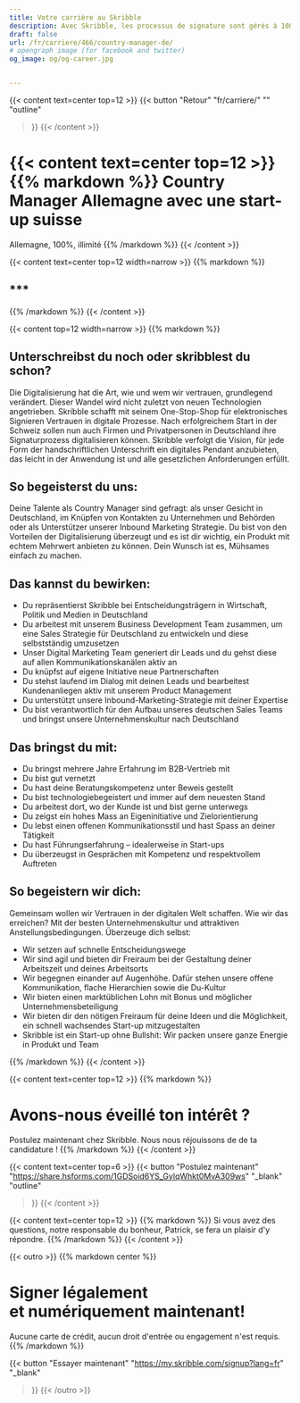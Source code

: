 ```yaml
---
title: Votre carrière au Skribble
description: Avec Skribble, les processus de signature sont gérés à 100% numériquement, sur la base de la signature électronique qualifiée "SEQ" – la signature électronique qui équivaut à une signature manuscrite, selon la loi suisse et européenne.
draft: false
url: /fr/carriere/466/country-manager-de/
# opengraph image (for facebook and twitter)
og_image: og/og-career.jpg


---
```


{{< content text=center top=12 >}}
{{< button
  "Retour"
  "fr/carriere/"
  ""
  "outline"
>}}
{{< /content >}}

{{< content text=center top=12 >}}
{{% markdown %}}
Country Manager Allemagne 
avec une start-up suisse
===============
Allemagne, 100%, illimité
{{% /markdown %}}
{{< /content >}}

{{< content text=center top=12 width=narrow >}}
{{% markdown %}}
## ***
{{% /markdown %}}
{{< /content >}}

{{< content top=12 width=narrow >}}
{{% markdown %}}
## Unterschreibst du noch oder skribblest du schon?
Die Digitalisierung hat die Art, wie und wem wir vertrauen, grundlegend verändert. Dieser Wandel wird nicht zuletzt von neuen Technologien angetrieben. Skribble schafft mit seinem One-Stop-Shop für elektronisches Signieren Vertrauen in digitale Prozesse. Nach erfolgreichem Start in der Schweiz sollen nun auch Firmen und Privatpersonen in Deutschland ihre Signaturprozess digitalisieren können. Skribble verfolgt die Vision, für jede Form der handschriftlichen Unterschrift ein digitales Pendant anzubieten, das leicht in der Anwendung ist und alle gesetzlichen Anforderungen erfüllt. 

## So begeisterst du uns:
Deine Talente als Country Manager sind gefragt: als unser Gesicht in Deutschland, im Knüpfen von Kontakten zu Unternehmen und Behörden oder als Unterstützer unserer Inbound Marketing Strategie. Du bist von den Vorteilen der Digitalisierung überzeugt und es ist dir wichtig, ein Produkt mit echtem Mehrwert anbieten zu können. Dein Wunsch ist es, Mühsames einfach zu machen.

## Das kannst du bewirken:
- Du repräsentierst Skribble bei Entscheidungsträgern in Wirtschaft, Politik und Medien in Deutschland
- Du arbeitest mit unserem Business Development Team zusammen, um eine Sales Strategie für Deutschland zu entwickeln und diese selbstständig umzusetzen
- Unser Digital Marketing Team generiert dir Leads und du gehst diese auf allen Kommunikationskanälen aktiv an
- Du knüpfst auf eigene Initiative neue Partnerschaften
- Du stehst laufend im Dialog mit deinen Leads und bearbeitest Kundenanliegen aktiv mit unserem Product Management
- Du unterstützt unsere Inbound-Marketing-Strategie mit deiner Expertise
- Du bist verantwortlich für den Aufbau unseres deutschen Sales Teams und bringst unsere Unternehmenskultur nach Deutschland

## Das bringst du mit:
- Du bringst mehrere Jahre Erfahrung im B2B-Vertrieb mit
- Du bist gut vernetzt
- Du hast deine Beratungskompetenz unter Beweis gestellt
- Du bist technologiebegeistert und immer auf dem neuesten Stand
- Du arbeitest dort, wo der Kunde ist und bist gerne unterwegs
- Du zeigst ein hohes Mass an Eigeninitiative und Zielorientierung
- Du lebst einen offenen Kommunikationsstil und hast Spass an deiner Tätigkeit
- Du hast Führungserfahrung – idealerweise in Start-ups
- Du überzeugst in Gesprächen mit Kompetenz und respektvollem Auftreten

## So begeistern wir dich:
Gemeinsam wollen wir Vertrauen in der digitalen Welt schaffen. Wie wir das erreichen? Mit der besten Unternehmenskultur und attraktiven Anstellungsbedingungen. Überzeuge dich selbst:

- Wir setzen auf schnelle Entscheidungswege
- Wir sind agil und bieten dir Freiraum bei der Gestaltung deiner Arbeitszeit und deines Arbeitsorts
- Wir begegnen einander auf Augenhöhe. Dafür stehen unsere offene Kommunikation, flache Hierarchien sowie die Du-Kultur
- Wir bieten einen marktüblichen Lohn mit Bonus und möglicher Unternehmensbeteiligung
- Wir bieten dir den nötigen Freiraum für deine Ideen und die Möglichkeit, ein schnell wachsendes Start-up mitzugestalten
- Skribble ist ein Start-up ohne Bullshit: Wir packen unsere ganze Energie in Produkt und Team

{{% /markdown %}}
{{< /content >}}


{{< content text=center top=12 >}}
{{% markdown %}}
# Avons-nous éveillé ton intérêt ?
Postulez maintenant chez Skribble.
Nous nous réjouissons de de ta candidature !
{{% /markdown %}}
{{< /content >}}

{{< content text=center top=6 >}}
{{< button
  "Postulez maintenant"
  "https://share.hsforms.com/1GDSoid6YS_GylqWhkt0MvA309ws"
  "_blank"
  "outline"
>}}
{{< /content >}}

{{< content text=center top=12 >}}
{{% markdown %}}
Si vous avez des questions, notre responsable du bonheur, Patrick, 
se fera un plaisir d'y répondre.
{{% /markdown %}}
{{< /content >}}

[//]: # (--------------------------------------------------------------------------------------------------------------)

{{< outro >}}
{{% markdown center %}}
# Signer légalement <br class="hide-for-mobile">et numériquement maintenant!
Aucune carte de crédit, aucun droit d'entrée
ou engagement n'est requis.
{{% /markdown %}}

{{< button
  "Essayer maintenant"
  "https://my.skribble.com/signup?lang=fr"
  "_blank"
>}}
{{< /outro >}}